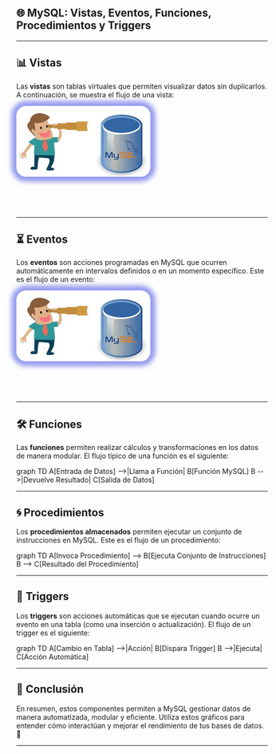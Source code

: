 ## 🌐 MySQL: Vistas, Eventos, Funciones, Procedimientos y Triggers

---

## 📊 Vistas

Las **vistas** son tablas virtuales que permiten visualizar datos sin duplicarlos. A continuación, se muestra el flujo de una vista:

<img src="/herramientas_avanzadas/img/vistas_1.png" alt="vistas_2"	style="height: auto; margin: 0 auto 4rem auto; background: transparent; box-shadow: 0 0 10px 10px rgb(150, 156, 238); border-radius: 20px;" class="demo-logo">

---

## ⏳ Eventos

Los **eventos** son acciones programadas en MySQL que ocurren automáticamente en intervalos definidos o en un momento específico. Este es el flujo de un evento:

<img src="/herramientas_avanzadas/img/vistas_1.png" alt="vistas_2"	style="height: auto; margin: 0 auto 4rem auto; background: transparent; box-shadow: 0 0 10px 10px rgb(150, 156, 238); border-radius: 20px;" class="demo-logo">

---

## 🛠️ Funciones

Las **funciones** permiten realizar cálculos y transformaciones en los datos de manera modular. El flujo típico de una función es el siguiente:

<div class="mermaid">
graph TD
    A[Entrada de Datos] -->|Llama a Función| B[Función MySQL]
    B -->|Devuelve Resultado| C[Salida de Datos]
</div>

---

## 🌀 Procedimientos

Los **procedimientos almacenados** permiten ejecutar un conjunto de instrucciones en MySQL. Este es el flujo de un procedimiento:

<div class="mermaid">
graph TD
    A[Invoca Procedimiento] --> B[Ejecuta Conjunto de Instrucciones]
    B --> C[Resultado del Procedimiento]
</div>

---

## 🔁 Triggers

Los **triggers** son acciones automáticas que se ejecutan cuando ocurre un evento en una tabla (como una inserción o actualización). El flujo de un trigger es el siguiente:

<div class="mermaid">
graph TD
    A[Cambio en Tabla] -->|Acción| B[Dispara Trigger]
    B -->|Ejecuta| C[Acción Automática]
</div>

---

## 🔗 Conclusión

En resumen, estos componentes permiten a MySQL gestionar datos de manera automatizada, modular y eficiente. Utiliza estos gráficos para entender cómo interactúan y mejorar el rendimiento de tus bases de datos. 🚀

---


